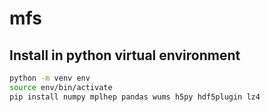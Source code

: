 # mfs

## Install in python virtual environment

```bash
python -m venv env
source env/bin/activate
pip install numpy mplhep pandas wums h5py hdf5plugin lz4
```